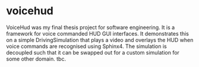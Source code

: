 # voicehud

VoiceHud was my final thesis project for software engineering.
It is a framework for voice commanded HUD GUI interfaces.
It demonstrates this on a simple DrivingSimulation that plays a video and overlays the HUD when voice commands are recognised using Sphinx4.
The simulation is decoupled such that it can be swapped out for a custom simulation for some other domain.
tbc.
